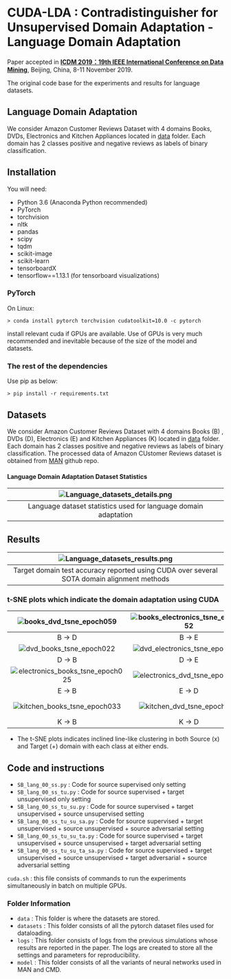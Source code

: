 # CUDA-LDA : Contradistinguisher for Unsupervised Domain Adaptation - Language Domain Adaptation
Paper accepted in **<a href="http://icdm2019.bigke.org/">ICDM 2019：19th IEEE International Conference on Data Mining</a>**, Beijing, China, 8-11 November 2019.

The original code base for the experiments and results for language datasets.

## Language Domain Adaptation
We consider Amazon Customer Reviews Dataset with 4 domains Books, DVDs, Electronics and Kitchen Appliances located in [data](data) folder.
Each domain has 2 classes positive and negative reviews as labels of binary classification.

## Installation

You will need:

- Python 3.6 (Anaconda Python recommended)
- PyTorch 
- torchvision
- nltk
- pandas
- scipy
- tqdm
- scikit-image 
- scikit-learn  
- tensorboardX
- tensorflow==1.13.1 (for tensorboard visualizations)

### PyTorch

On Linux:

```> conda install pytorch torchvision cudatoolkit=10.0 -c pytorch```

install relevant cuda if GPUs are available. 
Use of GPUs is very much recommended and inevitable because of the size of the model and datasets.

### The rest of the dependencies

Use pip as below:

```> pip install -r requirements.txt```

## Datasets

We consider Amazon Customer Reviews Dataset with 4 domains Books (B) , DVDs (D), Electronics (E) and Kitchen Appliances (K) located in [data](data) folder.
Each domain has 2 classes positive and negative reviews as labels of binary classification.
The processed data of Amazon CUstomer Reviews dataset is obtained from <a href="https://github.com/ccsasuke/man">MAN</a> github repo.

#### Language Domain Adaptation Dataset Statistics

|![Language_datasets_details.png](git_images/misc/Language_datasets_details.png) |
|:---:|
| Language dataset statistics used for language domain adaptation|


## Results
|![Language_datasets_results.png](git_images/misc/Language_datasets_results.png) |
|:---:|
| Target domain test accuracy reported using CUDA over several SOTA domain alignment methods|

### t-SNE plots which indicate the domain adaptation using CUDA
|![books_dvd_tsne_epoch059](git_images/tsne_images/books_dvd_tsne_epoch059.png) | ![books_electronics_tsne_epoch052](git_images/tsne_images/books_electronics_tsne_epoch052.png) | ![books_kitchen_tsne_epoch205](git_images/tsne_images/books_kitchen_tsne_epoch205.png) | 
| :---: | :---: | :---: |
| B -> D | B -> E | B -> K |
|![dvd_books_tsne_epoch022](git_images/tsne_images/dvd_books_tsne_epoch022.png) | ![dvd_electronics_tsne_epoch036](git_images/tsne_images/dvd_electronics_tsne_epoch036.png) | ![dvd_kitchen_tsne_epoch051](git_images/tsne_images/dvd_kitchen_tsne_epoch051.png) | 
| D -> B | D -> E | D -> K |
|![electronics_books_tsne_epoch025](git_images/tsne_images/electronics_books_tsne_epoch025.png) | ![electronics_dvd_tsne_epoch029](git_images/tsne_images/electronics_dvd_tsne_epoch029.png) | ![electronics_kitchen_tsne_epoch022](git_images/tsne_images/electronics_kitchen_tsne_epoch022.png) | 
| E -> B | E -> D | E -> K |
|![kitchen_books_tsne_epoch033](git_images/tsne_images/kitchen_books_tsne_epoch033.png) | ![kitchen_dvd_tsne_epoch015](git_images/tsne_images/kitchen_dvd_tsne_epoch015.png) | ![kitchen_electronics_tsne_epoch028](git_images/tsne_images/kitchen_electronics_tsne_epoch028.png) | 
| K -> B | K -> D | K -> E |
   
- The t-SNE plots indicates inclined line-like clustering in both Source (x) and Target (+) domain with each class at either ends.

## Code and instructions
- `SB_lang_00_ss.py` : Code for source supervised only setting
- `SB_lang_00_ss_tu.py` : Code for source supervised + target unsupervised only setting
- `SB_lang_00_ss_tu_su.py` : Code for source supervised + target unsupervised + source unsupervised setting
- `SB_lang_00_ss_tu_su_sa.py` : Code for source supervised + target unsupervised + source unsupervised + source adversarial setting
- `SB_lang_00_ss_tu_su_ta.py` : Code for source supervised + target unsupervised + source unsupervised + target adversarial setting
- `SB_lang_00_ss_tu_su_ta_sa.py` : Code for source supervised + target unsupervised + source unsupervised + target adversarial + source adversarial setting

`cuda.sh` : this file consists of commands to run the experiments simultaneously in batch on multiple GPUs.

### Folder Information
- `data` : This folder is where the datasets are stored.
- `datasets` : This folder consists of all the pytorch dataset files used for dataloading.
- `logs` : This folder consists of logs from the previous simulations whose results are reported in the paper. The logs are created to store all the settings and parameters for reproducibility.
- `model` : This folder consists of all the variants of neural networks used in MAN and CMD.
